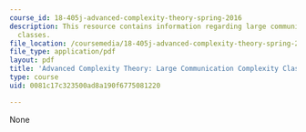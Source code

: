 ```yaml
---
course_id: 18-405j-advanced-complexity-theory-spring-2016
description: This resource contains information regarding large communication complexity
  classes.
file_location: /coursemedia/18-405j-advanced-complexity-theory-spring-2016/0081c17c323500ad8a190f6775081220_MIT18_405JS16_Large_Com.pdf
file_type: application/pdf
layout: pdf
title: 'Advanced Complexity Theory: Large Communication Complexity Classes'
type: course
uid: 0081c17c323500ad8a190f6775081220

---
```

None